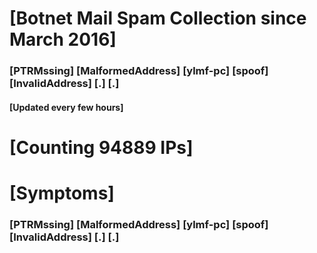 # [Botnet Mail Spam Collection since March 2016]
### [PTRMssing] [MalformedAddress] [ylmf-pc] [spoof] [InvalidAddress] [.] [.]
#### [Updated every few hours]

# [Counting 94889 IPs]

# [Symptoms] 
###   [PTRMssing] [MalformedAddress] [ylmf-pc] [spoof] [InvalidAddress] [.] [.]
